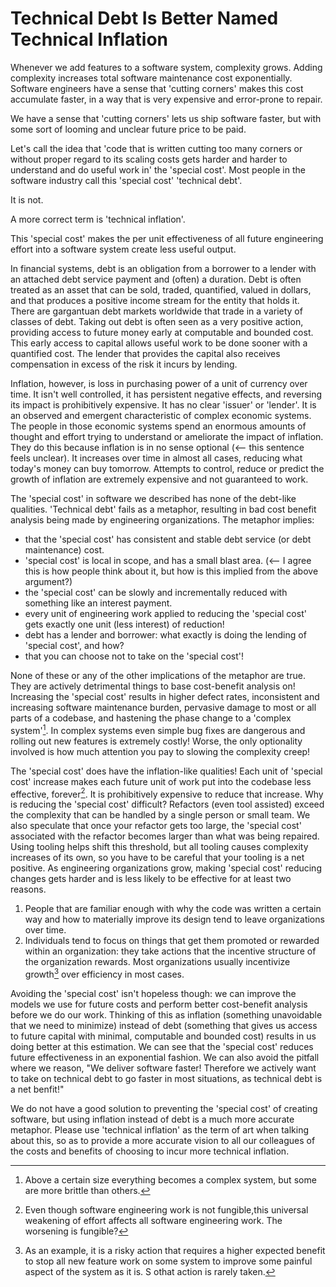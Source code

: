 # Technical Debt Is Better Named Technical Inflation

  Whenever we add features to a software system, complexity grows.  Adding complexity increases total software maintenance cost exponentially.  Software engineers have a sense that 'cutting corners' makes this cost accumulate faster, in a way that is very expensive and error-prone to repair.

  We have a sense that 'cutting corners' lets us ship software faster, but with some sort of looming and unclear future price to be paid.

  Let's call the idea that 'code that is written cutting too many corners or without proper regard to its scaling costs gets harder and harder to understand and do useful work in' the 'special cost'.  Most people in the software industry call this 'special cost' 'technical debt'.

  It is not.

  A more correct term is 'technical inflation'.

  This 'special cost' makes the per unit effectiveness of all future engineering effort into a software system create less useful output.

  In financial systems, debt is an obligation from a borrower to a lender with an attached debt service payment and (often) a duration. Debt is often treated as an asset that can be sold, traded, quantified, valued in dollars, and that produces a positive income stream for the entity that holds it.  There are gargantuan debt markets worldwide that trade in a variety of classes of debt.  Taking out debt is often seen as a very positive action, providing access to future money early at computable and bounded cost. This early access to capital allows useful work to be done sooner with a quantified cost. The lender that provides the capital also receives compensation in excess of the risk it incurs by lending.

Inflation, however, is loss in purchasing power of a unit of currency over time.   It isn't well controlled, it has persistent negative effects, and reversing its impact is prohibitively expensive.  It has no clear 'issuer' or 'lender'.  It is an observed and emergent characteristic of complex economic systems.  The people in those economic systems spend an enormous amounts of thought and effort trying to understand or ameliorate the impact of inflation.  They do this because inflation is in no sense optional (<-- this sentence feels unclear).  It increases over time in almost all cases, reducing what today's money can buy tomorrow.  Attempts to control, reduce or predict the growth of inflation are extremely expensive and not guaranteed to work.

The 'special cost' in software we described has none of the debt-like qualities. 'Technical debt' fails as a metaphor, resulting in bad cost benefit analysis being made by engineering organizations. The metaphor implies:
  * that the 'special cost' has consistent and stable debt service (or debt maintenance) cost.
  * 'special cost' is local in scope, and has a small blast area. (<-- I agree this is how people think about it, but how is this implied from the above argument?)
  * the 'special cost' can be slowly and incrementally reduced with something like an interest payment.
  * every unit of engineering work applied to reducing the 'special cost' gets exactly one unit (less interest) of reduction!
  * debt has a lender and borrower: what exactly is doing the lending of 'special cost', and how?
  * that you can choose not to take on the 'special cost'!

  None of these or any of the other implications of the metaphor are true. They are actively detrimental things to base cost-benefit analysis on! Increasing the 'special cost' results in higher defect rates, inconsistent and increasing software maintenance burden, pervasive damage to most or all parts of a codebase, and hastening the phase change to a 'complex system'[^1].  In complex systems even simple bug fixes are dangerous and rolling out new features is extremely costly! Worse, the only optionality involved is how much attention you pay to slowing the complexity creep!

  The 'special cost' does have the inflation-like qualities! Each unit of 'special cost' increase makes each future unit of work put into the codebase less effective, forever[^2]. It is prohibitively expensive to reduce that increase.  Why is reducing the 'special cost' difficult? Refactors (even tool assisted) exceed the complexity that can be handled by a single person or small team.  We also speculate that once your refactor gets too large, the 'special cost' associated with the refactor becomes larger than what was being repaired.  Using tooling helps shift this threshold, but all tooling causes complexity increases of its own, so you have to be careful that your tooling is a net positive. As engineering organizations grow, making 'special cost' reducing changes gets harder and is less likely to be effective for at least two reasons.

1. People that are familiar enough with why the code was written a certain way and how to materially improve its design tend to leave organizations over time.
2. Individuals tend to focus on things that get them promoted or rewarded within an organization: they take actions that the incentive structure of the organization rewards. Most organizations usually incentivize growth[^3] over efficiency in most cases.

Avoiding the 'special cost' isn't hopeless though: we can improve the models we use for future costs and perform better cost-benefit analysis before we do our work.  Thinking of this as inflation (something unavoidable that we need to minimize) instead of debt (something that gives us access to future capital with minimal, computable and bounded cost) results in us doing better at this estimation.  We can see that the 'special cost' reduces future effectiveness in an exponential fashion. We can also avoid the pitfall where we reason, "We deliver software faster! Therefore we actively want to take on technical debt to go faster in most situations, as technical debt is a net benfit!"

We do not have a good solution to preventing the 'special cost' of creating software, but using inflation instead of debt is a much more accurate metaphor. Please use 'technical inflation' as the term of art when talking about this, so as to provide a more accurate vision to all our colleagues of the costs and benefits of choosing to incur more technical inflation.

[^1]: Above a certain size everything becomes a complex system, but some are more brittle than others.
[^2]: Even though software engineering work is not fungible,this universal weakening of effort affects all software engineering work.  The worsening is fungible?
[^3]: As an example, it is a risky action that requires a higher expected benefit to stop all new feature work on some system to improve some painful aspect of the system as it is.  S othat action is rarely taken.
